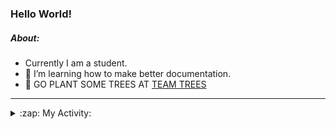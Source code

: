 ### Hello World!

##### About:
- Currently I am a student.
- 🌱 I’m learning how to make better documentation.
- 🌱 GO PLANT SOME TREES AT [TEAM TREES](https://teamtrees.org/)

---
<details>
  <summary>:zap: My Activity:</summary>
  
<!--START_SECTION:waka-->
![Code Time](http://img.shields.io/badge/Code%20Time-1%2C007%20hrs%2046%20mins-blue)

**I'm a Night 🦉** 

```text
🌞 Morning    95 commits     ███░░░░░░░░░░░░░░░░░░░░░░   13.51% 
🌆 Daytime    153 commits    █████░░░░░░░░░░░░░░░░░░░░   21.76% 
🌃 Evening    216 commits    ███████░░░░░░░░░░░░░░░░░░   30.73% 
🌙 Night      239 commits    ████████░░░░░░░░░░░░░░░░░   34.0%

```
📅 **I'm Most Productive on Tuesday** 

```text
Monday       105 commits    ███░░░░░░░░░░░░░░░░░░░░░░   14.94% 
Tuesday      133 commits    ████░░░░░░░░░░░░░░░░░░░░░   18.92% 
Wednesday    78 commits     ██░░░░░░░░░░░░░░░░░░░░░░░   11.1% 
Thursday     100 commits    ███░░░░░░░░░░░░░░░░░░░░░░   14.22% 
Friday       97 commits     ███░░░░░░░░░░░░░░░░░░░░░░   13.8% 
Saturday     81 commits     ███░░░░░░░░░░░░░░░░░░░░░░   11.52% 
Sunday       109 commits    ████░░░░░░░░░░░░░░░░░░░░░   15.5%

```


📊 **This Week I Spent My Time On** 

```text
🔥 Editors: 
VS Code                  8 hrs 28 mins       █████████████████████████   100.0%

🐱‍💻 Projects: 
CSF22                    4 hrs 19 mins       ████████████░░░░░░░░░░░░░   51.09% 
praise-demo              2 hrs 16 mins       ██████░░░░░░░░░░░░░░░░░░░   26.9% 
file-utils               1 hr 51 mins        █████░░░░░░░░░░░░░░░░░░░░   22.01%

```


 Last Updated on 22/01/2023 12:04:56 UTC
<!--END_SECTION:waka-->
</details>

